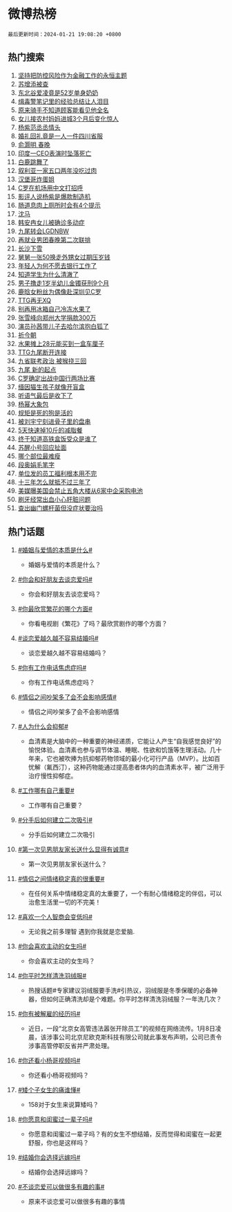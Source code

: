 # 微博热榜

`最后更新时间：2024-01-21 19:08:20 +0800`

## 热门搜索

1. [坚持把防控风险作为金融工作的永恒主题](https://m.weibo.cn/search?containerid=100103type%3D1%26t%3D10%26q%3D%23%E5%9D%9A%E6%8C%81%E6%8A%8A%E9%98%B2%E6%8E%A7%E9%A3%8E%E9%99%A9%E4%BD%9C%E4%B8%BA%E9%87%91%E8%9E%8D%E5%B7%A5%E4%BD%9C%E7%9A%84%E6%B0%B8%E6%81%92%E4%B8%BB%E9%A2%98%23&stream_entry_id=51&isnewpage=1&extparam=seat%3D1%26pos%3D0%26stream_entry_id%3D51%26dgr%3D0%26q%3D%2523%25E5%259D%259A%25E6%258C%2581%25E6%258A%258A%25E9%2598%25B2%25E6%258E%25A7%25E9%25A3%258E%25E9%2599%25A9%25E4%25BD%259C%25E4%25B8%25BA%25E9%2587%2591%25E8%259E%258D%25E5%25B7%25A5%25E4%25BD%259C%25E7%259A%2584%25E6%25B0%25B8%25E6%2581%2592%25E4%25B8%25BB%25E9%25A2%2598%2523%26c_type%3D51%26filter_type%3Drealtimehot%26cate%3D10103%26display_time%3D1705835299%26pre_seqid%3D1705835299266030014185)
1. [苏增添被查](https://m.weibo.cn/search?containerid=100103type%3D1%26t%3D10%26q%3D%23%E8%8B%8F%E5%A2%9E%E6%B7%BB%E8%A2%AB%E6%9F%A5%23&stream_entry_id=31&isnewpage=1&extparam=seat%3D1%26pos%3D0%26filter_type%3Drealtimehot%26lcate%3D5001%26band_rank%3D1%26flag%3D1%26dgr%3D0%26realpos%3D1%26c_type%3D31%26stream_entry_id%3D31%26q%3D%2523%25E8%258B%258F%25E5%25A2%259E%25E6%25B7%25BB%25E8%25A2%25AB%25E6%259F%25A5%2523%26cate%3D5001%26display_time%3D1705835299%26pre_seqid%3D1705835299266030014185)
1. [东北谷爱凌竟是52岁单身奶奶](https://m.weibo.cn/search?containerid=100103type%3D1%26t%3D10%26q%3D%23%E4%B8%9C%E5%8C%97%E8%B0%B7%E7%88%B1%E5%87%8C%E7%AB%9F%E6%98%AF52%E5%B2%81%E5%8D%95%E8%BA%AB%E5%A5%B6%E5%A5%B6%23&stream_entry_id=31&isnewpage=1&extparam=seat%3D1%26pos%3D1%26filter_type%3Drealtimehot%26lcate%3D5001%26band_rank%3D2%26flag%3D32768%26dgr%3D0%26realpos%3D2%26c_type%3D31%26stream_entry_id%3D31%26q%3D%2523%25E4%25B8%259C%25E5%258C%2597%25E8%25B0%25B7%25E7%2588%25B1%25E5%2587%258C%25E7%25AB%259F%25E6%2598%25AF52%25E5%25B2%2581%25E5%258D%2595%25E8%25BA%25AB%25E5%25A5%25B6%25E5%25A5%25B6%2523%26cate%3D5001%26display_time%3D1705835299%26pre_seqid%3D1705835299266030014185)
1. [缉毒警笔记里的经验总结让人泪目](https://m.weibo.cn/search?containerid=100103type%3D1%26t%3D10%26q%3D%23%E7%BC%89%E6%AF%92%E8%AD%A6%E7%AC%94%E8%AE%B0%E9%87%8C%E7%9A%84%E7%BB%8F%E9%AA%8C%E6%80%BB%E7%BB%93%E8%AE%A9%E4%BA%BA%E6%B3%AA%E7%9B%AE%23&stream_entry_id=31&isnewpage=1&extparam=seat%3D1%26pos%3D2%26filter_type%3Drealtimehot%26lcate%3D5001%26band_rank%3D3%26flag%3D0%26dgr%3D0%26realpos%3D3%26c_type%3D31%26stream_entry_id%3D31%26q%3D%2523%25E7%25BC%2589%25E6%25AF%2592%25E8%25AD%25A6%25E7%25AC%2594%25E8%25AE%25B0%25E9%2587%258C%25E7%259A%2584%25E7%25BB%258F%25E9%25AA%258C%25E6%2580%25BB%25E7%25BB%2593%25E8%25AE%25A9%25E4%25BA%25BA%25E6%25B3%25AA%25E7%259B%25AE%2523%26cate%3D5001%26display_time%3D1705835299%26pre_seqid%3D1705835299266030014185)
1. [原来骑手不知道顾客能看见他全名](https://m.weibo.cn/search?containerid=100103type%3D1%26t%3D10%26q%3D%23%E5%8E%9F%E6%9D%A5%E9%AA%91%E6%89%8B%E4%B8%8D%E7%9F%A5%E9%81%93%E9%A1%BE%E5%AE%A2%E8%83%BD%E7%9C%8B%E8%A7%81%E4%BB%96%E5%85%A8%E5%90%8D%23&stream_entry_id=31&isnewpage=1&extparam=seat%3D1%26pos%3D3%26filter_type%3Drealtimehot%26lcate%3D5001%26band_rank%3D4%26flag%3D2%26dgr%3D0%26realpos%3D4%26c_type%3D31%26stream_entry_id%3D31%26q%3D%2523%25E5%258E%259F%25E6%259D%25A5%25E9%25AA%2591%25E6%2589%258B%25E4%25B8%258D%25E7%259F%25A5%25E9%2581%2593%25E9%25A1%25BE%25E5%25AE%25A2%25E8%2583%25BD%25E7%259C%258B%25E8%25A7%2581%25E4%25BB%2596%25E5%2585%25A8%25E5%2590%258D%2523%26cate%3D5001%26display_time%3D1705835299%26pre_seqid%3D1705835299266030014185)
1. [女儿接农村妈妈进城3个月后变化惊人](https://m.weibo.cn/search?containerid=100103type%3D1%26t%3D10%26q%3D%23%E5%A5%B3%E5%84%BF%E6%8E%A5%E5%86%9C%E6%9D%91%E5%A6%88%E5%A6%88%E8%BF%9B%E5%9F%8E3%E4%B8%AA%E6%9C%88%E5%90%8E%E5%8F%98%E5%8C%96%E6%83%8A%E4%BA%BA%23&stream_entry_id=31&isnewpage=1&extparam=seat%3D1%26pos%3D4%26filter_type%3Drealtimehot%26lcate%3D5001%26band_rank%3D5%26flag%3D32768%26dgr%3D0%26realpos%3D5%26c_type%3D31%26stream_entry_id%3D31%26q%3D%2523%25E5%25A5%25B3%25E5%2584%25BF%25E6%258E%25A5%25E5%2586%259C%25E6%259D%2591%25E5%25A6%2588%25E5%25A6%2588%25E8%25BF%259B%25E5%259F%258E3%25E4%25B8%25AA%25E6%259C%2588%25E5%2590%258E%25E5%258F%2598%25E5%258C%2596%25E6%2583%258A%25E4%25BA%25BA%2523%26cate%3D5001%26display_time%3D1705835299%26pre_seqid%3D1705835299266030014185)
1. [杨紫范丞丞情头](https://m.weibo.cn/search?containerid=100103type%3D1%26t%3D10%26q%3D%23%E6%9D%A8%E7%B4%AB%E8%8C%83%E4%B8%9E%E4%B8%9E%E6%83%85%E5%A4%B4%23&stream_entry_id=31&isnewpage=1&extparam=seat%3D1%26pos%3D5%26filter_type%3Drealtimehot%26lcate%3D5001%26band_rank%3D6%26flag%3D2%26dgr%3D0%26realpos%3D6%26c_type%3D31%26stream_entry_id%3D31%26q%3D%2523%25E6%259D%25A8%25E7%25B4%25AB%25E8%258C%2583%25E4%25B8%259E%25E4%25B8%259E%25E6%2583%2585%25E5%25A4%25B4%2523%26cate%3D5001%26display_time%3D1705835299%26pre_seqid%3D1705835299266030014185)
1. [婚礼回礼竟是一人一件四川省服](https://m.weibo.cn/search?containerid=100103type%3D1%26t%3D10%26q%3D%23%E5%A9%9A%E7%A4%BC%E5%9B%9E%E7%A4%BC%E7%AB%9F%E6%98%AF%E4%B8%80%E4%BA%BA%E4%B8%80%E4%BB%B6%E5%9B%9B%E5%B7%9D%E7%9C%81%E6%9C%8D%23&stream_entry_id=31&isnewpage=1&extparam=seat%3D1%26pos%3D6%26filter_type%3Drealtimehot%26lcate%3D5001%26band_rank%3D7%26flag%3D32768%26dgr%3D0%26realpos%3D7%26c_type%3D31%26stream_entry_id%3D31%26q%3D%2523%25E5%25A9%259A%25E7%25A4%25BC%25E5%259B%259E%25E7%25A4%25BC%25E7%25AB%259F%25E6%2598%25AF%25E4%25B8%2580%25E4%25BA%25BA%25E4%25B8%2580%25E4%25BB%25B6%25E5%259B%259B%25E5%25B7%259D%25E7%259C%2581%25E6%259C%258D%2523%26cate%3D5001%26display_time%3D1705835299%26pre_seqid%3D1705835299266030014185)
1. [俞灏明 春晚](https://m.weibo.cn/search?containerid=100103type%3D1%26t%3D10%26q%3D%E4%BF%9E%E7%81%8F%E6%98%8E+%E6%98%A5%E6%99%9A&stream_entry_id=31&isnewpage=1&extparam=seat%3D1%26pos%3D7%26filter_type%3Drealtimehot%26lcate%3D5001%26band_rank%3D8%26flag%3D1%26dgr%3D0%26realpos%3D8%26c_type%3D31%26stream_entry_id%3D31%26q%3D%25E4%25BF%259E%25E7%2581%258F%25E6%2598%258E%2520%25E6%2598%25A5%25E6%2599%259A%26cate%3D5001%26display_time%3D1705835299%26pre_seqid%3D1705835299266030014185)
1. [印度一CEO表演时坠落死亡](https://m.weibo.cn/search?containerid=100103type%3D1%26t%3D10%26q%3D%23%E5%8D%B0%E5%BA%A6%E4%B8%80CEO%E8%A1%A8%E6%BC%94%E6%97%B6%E5%9D%A0%E8%90%BD%E6%AD%BB%E4%BA%A1%23&stream_entry_id=31&isnewpage=1&extparam=seat%3D1%26pos%3D8%26filter_type%3Drealtimehot%26lcate%3D5001%26band_rank%3D9%26flag%3D2%26dgr%3D0%26realpos%3D9%26c_type%3D31%26stream_entry_id%3D31%26q%3D%2523%25E5%258D%25B0%25E5%25BA%25A6%25E4%25B8%2580CEO%25E8%25A1%25A8%25E6%25BC%2594%25E6%2597%25B6%25E5%259D%25A0%25E8%2590%25BD%25E6%25AD%25BB%25E4%25BA%25A1%2523%26cate%3D5001%26display_time%3D1705835299%26pre_seqid%3D1705835299266030014185)
1. [白鹿跳舞了](https://m.weibo.cn/search?containerid=100103type%3D1%26t%3D10%26q%3D%23%E7%99%BD%E9%B9%BF%E8%B7%B3%E8%88%9E%E4%BA%86%23&stream_entry_id=31&isnewpage=1&extparam=seat%3D1%26pos%3D9%26filter_type%3Drealtimehot%26lcate%3D5001%26band_rank%3D10%26flag%3D1%26dgr%3D0%26realpos%3D10%26c_type%3D31%26stream_entry_id%3D31%26q%3D%2523%25E7%2599%25BD%25E9%25B9%25BF%25E8%25B7%25B3%25E8%2588%259E%25E4%25BA%2586%2523%26cate%3D5001%26display_time%3D1705835299%26pre_seqid%3D1705835299266030014185)
1. [叙利亚一家五口两年没吃过肉](https://m.weibo.cn/search?containerid=100103type%3D1%26t%3D10%26q%3D%23%E5%8F%99%E5%88%A9%E4%BA%9A%E4%B8%80%E5%AE%B6%E4%BA%94%E5%8F%A3%E4%B8%A4%E5%B9%B4%E6%B2%A1%E5%90%83%E8%BF%87%E8%82%89%23&stream_entry_id=31&isnewpage=1&extparam=seat%3D1%26pos%3D10%26filter_type%3Drealtimehot%26lcate%3D5001%26band_rank%3D11%26flag%3D1%26dgr%3D0%26realpos%3D11%26c_type%3D31%26stream_entry_id%3D31%26q%3D%2523%25E5%258F%2599%25E5%2588%25A9%25E4%25BA%259A%25E4%25B8%2580%25E5%25AE%25B6%25E4%25BA%2594%25E5%258F%25A3%25E4%25B8%25A4%25E5%25B9%25B4%25E6%25B2%25A1%25E5%2590%2583%25E8%25BF%2587%25E8%2582%2589%2523%26cate%3D5001%26display_time%3D1705835299%26pre_seqid%3D1705835299266030014185)
1. [汉堡哥炸蛋姐](https://m.weibo.cn/search?containerid=100103type%3D1%26t%3D10%26q%3D%E6%B1%89%E5%A0%A1%E5%93%A5%E7%82%B8%E8%9B%8B%E5%A7%90&stream_entry_id=31&isnewpage=1&extparam=seat%3D1%26pos%3D11%26filter_type%3Drealtimehot%26lcate%3D5001%26band_rank%3D12%26flag%3D0%26dgr%3D0%26realpos%3D12%26c_type%3D31%26stream_entry_id%3D31%26q%3D%25E6%25B1%2589%25E5%25A0%25A1%25E5%2593%25A5%25E7%2582%25B8%25E8%259B%258B%25E5%25A7%2590%26cate%3D5001%26display_time%3D1705835299%26pre_seqid%3D1705835299266030014185)
1. [C罗在机场用中文打招呼](https://m.weibo.cn/search?containerid=100103type%3D1%26t%3D10%26q%3D%23C%E7%BD%97%E5%9C%A8%E6%9C%BA%E5%9C%BA%E7%94%A8%E4%B8%AD%E6%96%87%E6%89%93%E6%8B%9B%E5%91%BC%23&stream_entry_id=31&isnewpage=1&extparam=seat%3D1%26pos%3D12%26filter_type%3Drealtimehot%26lcate%3D5001%26band_rank%3D13%26flag%3D1%26dgr%3D0%26realpos%3D13%26c_type%3D31%26stream_entry_id%3D31%26q%3D%2523C%25E7%25BD%2597%25E5%259C%25A8%25E6%259C%25BA%25E5%259C%25BA%25E7%2594%25A8%25E4%25B8%25AD%25E6%2596%2587%25E6%2589%2593%25E6%258B%259B%25E5%2591%25BC%2523%26cate%3D5001%26display_time%3D1705835299%26pre_seqid%3D1705835299266030014185)
1. [影评人说杨紫是爆款制造机](https://m.weibo.cn/search?containerid=100103type%3D1%26t%3D10%26q%3D%23%E5%BD%B1%E8%AF%84%E4%BA%BA%E8%AF%B4%E6%9D%A8%E7%B4%AB%E6%98%AF%E7%88%86%E6%AC%BE%E5%88%B6%E9%80%A0%E6%9C%BA%23&stream_entry_id=31&isnewpage=1&extparam=seat%3D1%26pos%3D13%26filter_type%3Drealtimehot%26lcate%3D5001%26band_rank%3D14%26flag%3D1%26dgr%3D0%26realpos%3D14%26c_type%3D31%26stream_entry_id%3D31%26q%3D%2523%25E5%25BD%25B1%25E8%25AF%2584%25E4%25BA%25BA%25E8%25AF%25B4%25E6%259D%25A8%25E7%25B4%25AB%25E6%2598%25AF%25E7%2588%2586%25E6%25AC%25BE%25E5%2588%25B6%25E9%2580%25A0%25E6%259C%25BA%2523%26cate%3D5001%26display_time%3D1705835299%26pre_seqid%3D1705835299266030014185)
1. [肠道息肉上厕所时会有4个提示](https://m.weibo.cn/search?containerid=100103type%3D1%26t%3D10%26q%3D%23%E8%82%A0%E9%81%93%E6%81%AF%E8%82%89%E4%B8%8A%E5%8E%95%E6%89%80%E6%97%B6%E4%BC%9A%E6%9C%894%E4%B8%AA%E6%8F%90%E7%A4%BA%23&stream_entry_id=31&isnewpage=1&extparam=seat%3D1%26pos%3D14%26filter_type%3Drealtimehot%26lcate%3D5001%26band_rank%3D15%26flag%3D0%26dgr%3D0%26realpos%3D15%26c_type%3D31%26stream_entry_id%3D31%26q%3D%2523%25E8%2582%25A0%25E9%2581%2593%25E6%2581%25AF%25E8%2582%2589%25E4%25B8%258A%25E5%258E%2595%25E6%2589%2580%25E6%2597%25B6%25E4%25BC%259A%25E6%259C%25894%25E4%25B8%25AA%25E6%258F%2590%25E7%25A4%25BA%2523%26cate%3D5001%26display_time%3D1705835299%26pre_seqid%3D1705835299266030014185)
1. [沈马](https://m.weibo.cn/search?containerid=100103type%3D1%26t%3D10%26q%3D%E6%B2%88%E9%A9%AC&stream_entry_id=31&isnewpage=1&extparam=seat%3D1%26pos%3D15%26filter_type%3Drealtimehot%26lcate%3D5001%26band_rank%3D16%26flag%3D0%26dgr%3D0%26realpos%3D16%26c_type%3D31%26stream_entry_id%3D31%26q%3D%25E6%25B2%2588%25E9%25A9%25AC%26cate%3D5001%26display_time%3D1705835299%26pre_seqid%3D1705835299266030014185)
1. [韩安冉女儿被确诊多动症](https://m.weibo.cn/search?containerid=100103type%3D1%26t%3D10%26q%3D%23%E9%9F%A9%E5%AE%89%E5%86%89%E5%A5%B3%E5%84%BF%E8%A2%AB%E7%A1%AE%E8%AF%8A%E5%A4%9A%E5%8A%A8%E7%97%87%23&stream_entry_id=31&isnewpage=1&extparam=seat%3D1%26pos%3D16%26filter_type%3Drealtimehot%26lcate%3D5001%26band_rank%3D17%26flag%3D2%26dgr%3D0%26realpos%3D17%26c_type%3D31%26stream_entry_id%3D31%26q%3D%2523%25E9%259F%25A9%25E5%25AE%2589%25E5%2586%2589%25E5%25A5%25B3%25E5%2584%25BF%25E8%25A2%25AB%25E7%25A1%25AE%25E8%25AF%258A%25E5%25A4%259A%25E5%258A%25A8%25E7%2597%2587%2523%26cate%3D5001%26display_time%3D1705835299%26pre_seqid%3D1705835299266030014185)
1. [九尾转会LGDNBW](https://m.weibo.cn/search?containerid=100103type%3D1%26t%3D10%26q%3D%23%E4%B9%9D%E5%B0%BE%E8%BD%AC%E4%BC%9ALGDNBW%23&stream_entry_id=31&isnewpage=1&extparam=seat%3D1%26pos%3D17%26filter_type%3Drealtimehot%26lcate%3D5001%26band_rank%3D18%26flag%3D1%26dgr%3D0%26realpos%3D18%26c_type%3D31%26stream_entry_id%3D31%26q%3D%2523%25E4%25B9%259D%25E5%25B0%25BE%25E8%25BD%25AC%25E4%25BC%259ALGDNBW%2523%26cate%3D5001%26display_time%3D1705835299%26pre_seqid%3D1705835299266030014185)
1. [再就业男团春晚第二次联排](https://m.weibo.cn/search?containerid=100103type%3D1%26t%3D10%26q%3D%23%E5%86%8D%E5%B0%B1%E4%B8%9A%E7%94%B7%E5%9B%A2%E6%98%A5%E6%99%9A%E7%AC%AC%E4%BA%8C%E6%AC%A1%E8%81%94%E6%8E%92%23&stream_entry_id=31&isnewpage=1&extparam=seat%3D1%26pos%3D18%26filter_type%3Drealtimehot%26lcate%3D5001%26band_rank%3D19%26flag%3D1%26dgr%3D0%26realpos%3D19%26c_type%3D31%26stream_entry_id%3D31%26q%3D%2523%25E5%2586%258D%25E5%25B0%25B1%25E4%25B8%259A%25E7%2594%25B7%25E5%259B%25A2%25E6%2598%25A5%25E6%2599%259A%25E7%25AC%25AC%25E4%25BA%258C%25E6%25AC%25A1%25E8%2581%2594%25E6%258E%2592%2523%26cate%3D5001%26display_time%3D1705835299%26pre_seqid%3D1705835299266030014185)
1. [长沙下雪](https://m.weibo.cn/search?containerid=100103type%3D1%26t%3D10%26q%3D%E9%95%BF%E6%B2%99%E4%B8%8B%E9%9B%AA&stream_entry_id=31&isnewpage=1&extparam=seat%3D1%26pos%3D19%26filter_type%3Drealtimehot%26lcate%3D5001%26band_rank%3D20%26flag%3D1%26dgr%3D0%26realpos%3D20%26c_type%3D31%26stream_entry_id%3D31%26q%3D%25E9%2595%25BF%25E6%25B2%2599%25E4%25B8%258B%25E9%259B%25AA%26cate%3D5001%26display_time%3D1705835299%26pre_seqid%3D1705835299266030014185)
1. [舅舅一张50换走外甥女过期压岁钱](https://m.weibo.cn/search?containerid=100103type%3D1%26t%3D10%26q%3D%23%E8%88%85%E8%88%85%E4%B8%80%E5%BC%A050%E6%8D%A2%E8%B5%B0%E5%A4%96%E7%94%A5%E5%A5%B3%E8%BF%87%E6%9C%9F%E5%8E%8B%E5%B2%81%E9%92%B1%23&stream_entry_id=31&isnewpage=1&extparam=seat%3D1%26pos%3D20%26filter_type%3Drealtimehot%26lcate%3D5001%26band_rank%3D21%26flag%3D1%26dgr%3D0%26realpos%3D21%26c_type%3D31%26stream_entry_id%3D31%26q%3D%2523%25E8%2588%2585%25E8%2588%2585%25E4%25B8%2580%25E5%25BC%25A050%25E6%258D%25A2%25E8%25B5%25B0%25E5%25A4%2596%25E7%2594%25A5%25E5%25A5%25B3%25E8%25BF%2587%25E6%259C%259F%25E5%258E%258B%25E5%25B2%2581%25E9%2592%25B1%2523%26cate%3D5001%26display_time%3D1705835299%26pre_seqid%3D1705835299266030014185)
1. [年轻人为何不愿去银行工作了](https://m.weibo.cn/search?containerid=100103type%3D1%26t%3D10%26q%3D%23%E5%B9%B4%E8%BD%BB%E4%BA%BA%E4%B8%BA%E4%BD%95%E4%B8%8D%E6%84%BF%E5%8E%BB%E9%93%B6%E8%A1%8C%E5%B7%A5%E4%BD%9C%E4%BA%86%23&stream_entry_id=31&isnewpage=1&extparam=seat%3D1%26pos%3D21%26filter_type%3Drealtimehot%26lcate%3D5001%26band_rank%3D22%26flag%3D1%26dgr%3D0%26realpos%3D22%26c_type%3D31%26stream_entry_id%3D31%26q%3D%2523%25E5%25B9%25B4%25E8%25BD%25BB%25E4%25BA%25BA%25E4%25B8%25BA%25E4%25BD%2595%25E4%25B8%258D%25E6%2584%25BF%25E5%258E%25BB%25E9%2593%25B6%25E8%25A1%258C%25E5%25B7%25A5%25E4%25BD%259C%25E4%25BA%2586%2523%26cate%3D5001%26display_time%3D1705835299%26pre_seqid%3D1705835299266030014185)
1. [知道学生为什么清澈了](https://m.weibo.cn/search?containerid=100103type%3D1%26t%3D10%26q%3D%E7%9F%A5%E9%81%93%E5%AD%A6%E7%94%9F%E4%B8%BA%E4%BB%80%E4%B9%88%E6%B8%85%E6%BE%88%E4%BA%86&stream_entry_id=31&isnewpage=1&extparam=seat%3D1%26pos%3D22%26filter_type%3Drealtimehot%26lcate%3D5001%26band_rank%3D23%26flag%3D0%26dgr%3D0%26realpos%3D23%26c_type%3D31%26stream_entry_id%3D31%26q%3D%25E7%259F%25A5%25E9%2581%2593%25E5%25AD%25A6%25E7%2594%259F%25E4%25B8%25BA%25E4%25BB%2580%25E4%25B9%2588%25E6%25B8%2585%25E6%25BE%2588%25E4%25BA%2586%26cate%3D5001%26display_time%3D1705835299%26pre_seqid%3D1705835299266030014185)
1. [男子撸走1岁半幼儿金镯获刑9个月](https://m.weibo.cn/search?containerid=100103type%3D1%26t%3D10%26q%3D%23%E7%94%B7%E5%AD%90%E6%92%B8%E8%B5%B01%E5%B2%81%E5%8D%8A%E5%B9%BC%E5%84%BF%E9%87%91%E9%95%AF%E8%8E%B7%E5%88%919%E4%B8%AA%E6%9C%88%23&stream_entry_id=31&isnewpage=1&extparam=seat%3D1%26pos%3D23%26filter_type%3Drealtimehot%26lcate%3D5001%26band_rank%3D24%26flag%3D1%26dgr%3D0%26realpos%3D24%26c_type%3D31%26stream_entry_id%3D31%26q%3D%2523%25E7%2594%25B7%25E5%25AD%2590%25E6%2592%25B8%25E8%25B5%25B01%25E5%25B2%2581%25E5%258D%258A%25E5%25B9%25BC%25E5%2584%25BF%25E9%2587%2591%25E9%2595%25AF%25E8%258E%25B7%25E5%2588%25919%25E4%25B8%25AA%25E6%259C%2588%2523%26cate%3D5001%26display_time%3D1705835299%26pre_seqid%3D1705835299266030014185)
1. [鹿晗女粉丝为偶像赴深圳见C罗](https://m.weibo.cn/search?containerid=100103type%3D1%26t%3D10%26q%3D%23%E9%B9%BF%E6%99%97%E5%A5%B3%E7%B2%89%E4%B8%9D%E4%B8%BA%E5%81%B6%E5%83%8F%E8%B5%B4%E6%B7%B1%E5%9C%B3%E8%A7%81C%E7%BD%97%23&stream_entry_id=31&isnewpage=1&extparam=seat%3D1%26pos%3D24%26filter_type%3Drealtimehot%26lcate%3D5001%26band_rank%3D25%26flag%3D1%26dgr%3D0%26realpos%3D25%26c_type%3D31%26stream_entry_id%3D31%26q%3D%2523%25E9%25B9%25BF%25E6%2599%2597%25E5%25A5%25B3%25E7%25B2%2589%25E4%25B8%259D%25E4%25B8%25BA%25E5%2581%25B6%25E5%2583%258F%25E8%25B5%25B4%25E6%25B7%25B1%25E5%259C%25B3%25E8%25A7%2581C%25E7%25BD%2597%2523%26cate%3D5001%26display_time%3D1705835299%26pre_seqid%3D1705835299266030014185)
1. [TTG再无XQ](https://m.weibo.cn/search?containerid=100103type%3D1%26t%3D10%26q%3D%23TTG%E5%86%8D%E6%97%A0XQ%23&stream_entry_id=31&isnewpage=1&extparam=seat%3D1%26pos%3D25%26filter_type%3Drealtimehot%26lcate%3D5001%26band_rank%3D26%26flag%3D1%26dgr%3D0%26realpos%3D26%26c_type%3D31%26stream_entry_id%3D31%26q%3D%2523TTG%25E5%2586%258D%25E6%2597%25A0XQ%2523%26cate%3D5001%26display_time%3D1705835299%26pre_seqid%3D1705835299266030014185)
1. [别再用冰箱自己冷冻水果了](https://m.weibo.cn/search?containerid=100103type%3D1%26t%3D10%26q%3D%23%E5%88%AB%E5%86%8D%E7%94%A8%E5%86%B0%E7%AE%B1%E8%87%AA%E5%B7%B1%E5%86%B7%E5%86%BB%E6%B0%B4%E6%9E%9C%E4%BA%86%23&stream_entry_id=31&isnewpage=1&extparam=seat%3D1%26pos%3D26%26filter_type%3Drealtimehot%26lcate%3D5001%26band_rank%3D27%26flag%3D1%26dgr%3D0%26realpos%3D27%26c_type%3D31%26stream_entry_id%3D31%26q%3D%2523%25E5%2588%25AB%25E5%2586%258D%25E7%2594%25A8%25E5%2586%25B0%25E7%25AE%25B1%25E8%2587%25AA%25E5%25B7%25B1%25E5%2586%25B7%25E5%2586%25BB%25E6%25B0%25B4%25E6%259E%259C%25E4%25BA%2586%2523%26cate%3D5001%26display_time%3D1705835299%26pre_seqid%3D1705835299266030014185)
1. [张雪峰向郑州大学捐款300万](https://m.weibo.cn/search?containerid=100103type%3D1%26t%3D10%26q%3D%23%E5%BC%A0%E9%9B%AA%E5%B3%B0%E5%90%91%E9%83%91%E5%B7%9E%E5%A4%A7%E5%AD%A6%E6%8D%90%E6%AC%BE300%E4%B8%87%23&stream_entry_id=31&isnewpage=1&extparam=seat%3D1%26pos%3D27%26filter_type%3Drealtimehot%26lcate%3D5001%26band_rank%3D28%26flag%3D32768%26dgr%3D0%26realpos%3D28%26c_type%3D31%26stream_entry_id%3D31%26q%3D%2523%25E5%25BC%25A0%25E9%259B%25AA%25E5%25B3%25B0%25E5%2590%2591%25E9%2583%2591%25E5%25B7%259E%25E5%25A4%25A7%25E5%25AD%25A6%25E6%258D%2590%25E6%25AC%25BE300%25E4%25B8%2587%2523%26cate%3D5001%26display_time%3D1705835299%26pre_seqid%3D1705835299266030014185)
1. [演员孙茜带儿子去哈尔滨抱白狐了](https://m.weibo.cn/search?containerid=100103type%3D1%26t%3D10%26q%3D%23%E6%BC%94%E5%91%98%E5%AD%99%E8%8C%9C%E5%B8%A6%E5%84%BF%E5%AD%90%E5%8E%BB%E5%93%88%E5%B0%94%E6%BB%A8%E6%8A%B1%E7%99%BD%E7%8B%90%E4%BA%86%23&stream_entry_id=31&isnewpage=1&extparam=seat%3D1%26pos%3D28%26filter_type%3Drealtimehot%26lcate%3D5001%26band_rank%3D29%26flag%3D1%26dgr%3D0%26realpos%3D29%26c_type%3D31%26stream_entry_id%3D31%26q%3D%2523%25E6%25BC%2594%25E5%2591%2598%25E5%25AD%2599%25E8%258C%259C%25E5%25B8%25A6%25E5%2584%25BF%25E5%25AD%2590%25E5%258E%25BB%25E5%2593%2588%25E5%25B0%2594%25E6%25BB%25A8%25E6%258A%25B1%25E7%2599%25BD%25E7%258B%2590%25E4%25BA%2586%2523%26cate%3D5001%26display_time%3D1705835299%26pre_seqid%3D1705835299266030014185)
1. [祈今朝](https://m.weibo.cn/search?containerid=100103type%3D1%26t%3D10%26q%3D%E7%A5%88%E4%BB%8A%E6%9C%9D&stream_entry_id=31&isnewpage=1&extparam=seat%3D1%26pos%3D29%26filter_type%3Drealtimehot%26lcate%3D5001%26band_rank%3D30%26flag%3D1%26dgr%3D0%26realpos%3D30%26c_type%3D31%26stream_entry_id%3D31%26q%3D%25E7%25A5%2588%25E4%25BB%258A%25E6%259C%259D%26cate%3D5001%26display_time%3D1705835299%26pre_seqid%3D1705835299266030014185)
1. [水果摊上28元能买到一盒车厘子](https://m.weibo.cn/search?containerid=100103type%3D1%26t%3D10%26q%3D%23%E6%B0%B4%E6%9E%9C%E6%91%8A%E4%B8%8A28%E5%85%83%E8%83%BD%E4%B9%B0%E5%88%B0%E4%B8%80%E7%9B%92%E8%BD%A6%E5%8E%98%E5%AD%90%23&stream_entry_id=31&isnewpage=1&extparam=seat%3D1%26pos%3D30%26filter_type%3Drealtimehot%26lcate%3D5001%26band_rank%3D31%26flag%3D1%26dgr%3D0%26realpos%3D31%26c_type%3D31%26stream_entry_id%3D31%26q%3D%2523%25E6%25B0%25B4%25E6%259E%259C%25E6%2591%258A%25E4%25B8%258A28%25E5%2585%2583%25E8%2583%25BD%25E4%25B9%25B0%25E5%2588%25B0%25E4%25B8%2580%25E7%259B%2592%25E8%25BD%25A6%25E5%258E%2598%25E5%25AD%2590%2523%26cate%3D5001%26display_time%3D1705835299%26pre_seqid%3D1705835299266030014185)
1. [TTG九尾断开连接](https://m.weibo.cn/search?containerid=100103type%3D1%26t%3D10%26q%3D%23TTG%E4%B9%9D%E5%B0%BE%E6%96%AD%E5%BC%80%E8%BF%9E%E6%8E%A5%23&stream_entry_id=31&isnewpage=1&extparam=seat%3D1%26pos%3D31%26filter_type%3Drealtimehot%26lcate%3D5001%26band_rank%3D32%26flag%3D1%26dgr%3D0%26realpos%3D32%26c_type%3D31%26stream_entry_id%3D31%26q%3D%2523TTG%25E4%25B9%259D%25E5%25B0%25BE%25E6%2596%25AD%25E5%25BC%2580%25E8%25BF%259E%25E6%258E%25A5%2523%26cate%3D5001%26display_time%3D1705835299%26pre_seqid%3D1705835299266030014185)
1. [九省联考政治 被猴挠三回](https://m.weibo.cn/search?containerid=100103type%3D1%26t%3D10%26q%3D%E4%B9%9D%E7%9C%81%E8%81%94%E8%80%83%E6%94%BF%E6%B2%BB+%E8%A2%AB%E7%8C%B4%E6%8C%A0%E4%B8%89%E5%9B%9E&stream_entry_id=31&isnewpage=1&extparam=seat%3D1%26pos%3D32%26filter_type%3Drealtimehot%26lcate%3D5001%26band_rank%3D33%26flag%3D1%26dgr%3D0%26realpos%3D33%26c_type%3D31%26stream_entry_id%3D31%26q%3D%25E4%25B9%259D%25E7%259C%2581%25E8%2581%2594%25E8%2580%2583%25E6%2594%25BF%25E6%25B2%25BB%2520%25E8%25A2%25AB%25E7%258C%25B4%25E6%258C%25A0%25E4%25B8%2589%25E5%259B%259E%26cate%3D5001%26display_time%3D1705835299%26pre_seqid%3D1705835299266030014185)
1. [九尾 新的起点](https://m.weibo.cn/search?containerid=100103type%3D1%26t%3D10%26q%3D%E4%B9%9D%E5%B0%BE+%E6%96%B0%E7%9A%84%E8%B5%B7%E7%82%B9&stream_entry_id=31&isnewpage=1&extparam=seat%3D1%26pos%3D33%26filter_type%3Drealtimehot%26lcate%3D5001%26band_rank%3D34%26flag%3D1%26dgr%3D0%26realpos%3D34%26c_type%3D31%26stream_entry_id%3D31%26q%3D%25E4%25B9%259D%25E5%25B0%25BE%2520%25E6%2596%25B0%25E7%259A%2584%25E8%25B5%25B7%25E7%2582%25B9%26cate%3D5001%26display_time%3D1705835299%26pre_seqid%3D1705835299266030014185)
1. [C罗确定出战中国行两场比赛](https://m.weibo.cn/search?containerid=100103type%3D1%26t%3D10%26q%3D%23C%E7%BD%97%E7%A1%AE%E5%AE%9A%E5%87%BA%E6%88%98%E4%B8%AD%E5%9B%BD%E8%A1%8C%E4%B8%A4%E5%9C%BA%E6%AF%94%E8%B5%9B%23&stream_entry_id=31&isnewpage=1&extparam=seat%3D1%26pos%3D34%26filter_type%3Drealtimehot%26lcate%3D5001%26band_rank%3D35%26flag%3D1%26dgr%3D0%26realpos%3D35%26c_type%3D31%26stream_entry_id%3D31%26q%3D%2523C%25E7%25BD%2597%25E7%25A1%25AE%25E5%25AE%259A%25E5%2587%25BA%25E6%2588%2598%25E4%25B8%25AD%25E5%259B%25BD%25E8%25A1%258C%25E4%25B8%25A4%25E5%259C%25BA%25E6%25AF%2594%25E8%25B5%259B%2523%26cate%3D5001%26display_time%3D1705835299%26pre_seqid%3D1705835299266030014185)
1. [缅因猫生孩子就像开盲盒](https://m.weibo.cn/search?containerid=100103type%3D1%26t%3D10%26q%3D%E7%BC%85%E5%9B%A0%E7%8C%AB%E7%94%9F%E5%AD%A9%E5%AD%90%E5%B0%B1%E5%83%8F%E5%BC%80%E7%9B%B2%E7%9B%92&stream_entry_id=31&isnewpage=1&extparam=seat%3D1%26pos%3D35%26filter_type%3Drealtimehot%26lcate%3D5001%26band_rank%3D36%26flag%3D0%26dgr%3D0%26realpos%3D36%26c_type%3D31%26stream_entry_id%3D31%26q%3D%25E7%25BC%2585%25E5%259B%25A0%25E7%258C%25AB%25E7%2594%259F%25E5%25AD%25A9%25E5%25AD%2590%25E5%25B0%25B1%25E5%2583%258F%25E5%25BC%2580%25E7%259B%25B2%25E7%259B%2592%26cate%3D5001%26display_time%3D1705835299%26pre_seqid%3D1705835299266030014185)
1. [听语气最后是收下了](https://m.weibo.cn/search?containerid=100103type%3D1%26t%3D10%26q%3D%23%E5%90%AC%E8%AF%AD%E6%B0%94%E6%9C%80%E5%90%8E%E6%98%AF%E6%94%B6%E4%B8%8B%E4%BA%86%23&stream_entry_id=31&isnewpage=1&extparam=seat%3D1%26pos%3D36%26filter_type%3Drealtimehot%26lcate%3D5001%26band_rank%3D37%26flag%3D0%26dgr%3D0%26realpos%3D37%26c_type%3D31%26stream_entry_id%3D31%26q%3D%2523%25E5%2590%25AC%25E8%25AF%25AD%25E6%25B0%2594%25E6%259C%2580%25E5%2590%258E%25E6%2598%25AF%25E6%2594%25B6%25E4%25B8%258B%25E4%25BA%2586%2523%26cate%3D5001%26display_time%3D1705835299%26pre_seqid%3D1705835299266030014185)
1. [杨幂大象包](https://m.weibo.cn/search?containerid=100103type%3D1%26t%3D10%26q%3D%23%E6%9D%A8%E5%B9%82%E5%A4%A7%E8%B1%A1%E5%8C%85%23&stream_entry_id=31&isnewpage=1&extparam=seat%3D1%26pos%3D37%26filter_type%3Drealtimehot%26lcate%3D5001%26band_rank%3D38%26flag%3D0%26dgr%3D0%26realpos%3D38%26c_type%3D31%26stream_entry_id%3D31%26q%3D%2523%25E6%259D%25A8%25E5%25B9%2582%25E5%25A4%25A7%25E8%25B1%25A1%25E5%258C%2585%2523%26cate%3D5001%26display_time%3D1705835299%26pre_seqid%3D1705835299266030014185)
1. [规矩是死的狗是活的](https://m.weibo.cn/search?containerid=100103type%3D1%26t%3D10%26q%3D%23%E8%A7%84%E7%9F%A9%E6%98%AF%E6%AD%BB%E7%9A%84%E7%8B%97%E6%98%AF%E6%B4%BB%E7%9A%84%23&stream_entry_id=31&isnewpage=1&extparam=seat%3D1%26pos%3D38%26filter_type%3Drealtimehot%26lcate%3D5001%26band_rank%3D39%26flag%3D1%26dgr%3D0%26realpos%3D39%26c_type%3D31%26stream_entry_id%3D31%26q%3D%2523%25E8%25A7%2584%25E7%259F%25A9%25E6%2598%25AF%25E6%25AD%25BB%25E7%259A%2584%25E7%258B%2597%25E6%2598%25AF%25E6%25B4%25BB%25E7%259A%2584%2523%26cate%3D5001%26display_time%3D1705835299%26pre_seqid%3D1705835299266030014185)
1. [被刘宇宁刻进骨子里的盘串](https://m.weibo.cn/search?containerid=100103type%3D1%26t%3D10%26q%3D%E8%A2%AB%E5%88%98%E5%AE%87%E5%AE%81%E5%88%BB%E8%BF%9B%E9%AA%A8%E5%AD%90%E9%87%8C%E7%9A%84%E7%9B%98%E4%B8%B2&stream_entry_id=31&isnewpage=1&extparam=seat%3D1%26pos%3D39%26filter_type%3Drealtimehot%26lcate%3D5001%26band_rank%3D40%26flag%3D0%26dgr%3D0%26realpos%3D40%26c_type%3D31%26stream_entry_id%3D31%26q%3D%25E8%25A2%25AB%25E5%2588%2598%25E5%25AE%2587%25E5%25AE%2581%25E5%2588%25BB%25E8%25BF%259B%25E9%25AA%25A8%25E5%25AD%2590%25E9%2587%258C%25E7%259A%2584%25E7%259B%2598%25E4%25B8%25B2%26cate%3D5001%26display_time%3D1705835299%26pre_seqid%3D1705835299266030014185)
1. [5天快速掉10斤的减脂餐](https://m.weibo.cn/search?containerid=100103type%3D1%26t%3D10%26q%3D%235%E5%A4%A9%E5%BF%AB%E9%80%9F%E6%8E%8910%E6%96%A4%E7%9A%84%E5%87%8F%E8%84%82%E9%A4%90%23&stream_entry_id=31&isnewpage=1&extparam=seat%3D1%26pos%3D40%26filter_type%3Drealtimehot%26lcate%3D5001%26band_rank%3D41%26flag%3D0%26dgr%3D0%26realpos%3D41%26c_type%3D31%26stream_entry_id%3D31%26q%3D%25235%25E5%25A4%25A9%25E5%25BF%25AB%25E9%2580%259F%25E6%258E%258910%25E6%2596%25A4%25E7%259A%2584%25E5%2587%258F%25E8%2584%2582%25E9%25A4%2590%2523%26cate%3D5001%26display_time%3D1705835299%26pre_seqid%3D1705835299266030014185)
1. [终于知道高铁盒饭受众是谁了](https://m.weibo.cn/search?containerid=100103type%3D1%26t%3D10%26q%3D%23%E7%BB%88%E4%BA%8E%E7%9F%A5%E9%81%93%E9%AB%98%E9%93%81%E7%9B%92%E9%A5%AD%E5%8F%97%E4%BC%97%E6%98%AF%E8%B0%81%E4%BA%86%23&stream_entry_id=31&isnewpage=1&extparam=seat%3D1%26pos%3D41%26filter_type%3Drealtimehot%26lcate%3D5001%26band_rank%3D42%26flag%3D0%26dgr%3D0%26realpos%3D42%26c_type%3D31%26stream_entry_id%3D31%26q%3D%2523%25E7%25BB%2588%25E4%25BA%258E%25E7%259F%25A5%25E9%2581%2593%25E9%25AB%2598%25E9%2593%2581%25E7%259B%2592%25E9%25A5%25AD%25E5%258F%2597%25E4%25BC%2597%25E6%2598%25AF%25E8%25B0%2581%25E4%25BA%2586%2523%26cate%3D5001%26display_time%3D1705835299%26pre_seqid%3D1705835299266030014185)
1. [苏醒小号回应扯面](https://m.weibo.cn/search?containerid=100103type%3D1%26t%3D10%26q%3D%23%E8%8B%8F%E9%86%92%E5%B0%8F%E5%8F%B7%E5%9B%9E%E5%BA%94%E6%89%AF%E9%9D%A2%23&stream_entry_id=31&isnewpage=1&extparam=seat%3D1%26pos%3D42%26filter_type%3Drealtimehot%26lcate%3D5001%26band_rank%3D43%26flag%3D0%26dgr%3D0%26realpos%3D43%26c_type%3D31%26stream_entry_id%3D31%26q%3D%2523%25E8%258B%258F%25E9%2586%2592%25E5%25B0%258F%25E5%258F%25B7%25E5%259B%259E%25E5%25BA%2594%25E6%2589%25AF%25E9%259D%25A2%2523%26cate%3D5001%26display_time%3D1705835299%26pre_seqid%3D1705835299266030014185)
1. [哪个部位最难瘦](https://m.weibo.cn/search?containerid=100103type%3D1%26t%3D10%26q%3D%23%E5%93%AA%E4%B8%AA%E9%83%A8%E4%BD%8D%E6%9C%80%E9%9A%BE%E7%98%A6%23&stream_entry_id=31&isnewpage=1&extparam=seat%3D1%26pos%3D43%26filter_type%3Drealtimehot%26lcate%3D5001%26band_rank%3D44%26flag%3D0%26dgr%3D0%26realpos%3D44%26c_type%3D31%26stream_entry_id%3D31%26q%3D%2523%25E5%2593%25AA%25E4%25B8%25AA%25E9%2583%25A8%25E4%25BD%258D%25E6%259C%2580%25E9%259A%25BE%25E7%2598%25A6%2523%26cate%3D5001%26display_time%3D1705835299%26pre_seqid%3D1705835299266030014185)
1. [段奥娟毛笔字](https://m.weibo.cn/search?containerid=100103type%3D1%26t%3D10%26q%3D%E6%AE%B5%E5%A5%A5%E5%A8%9F%E6%AF%9B%E7%AC%94%E5%AD%97&stream_entry_id=31&isnewpage=1&extparam=seat%3D1%26pos%3D44%26filter_type%3Drealtimehot%26lcate%3D5001%26band_rank%3D45%26flag%3D0%26dgr%3D0%26realpos%3D45%26c_type%3D31%26stream_entry_id%3D31%26q%3D%25E6%25AE%25B5%25E5%25A5%25A5%25E5%25A8%259F%25E6%25AF%259B%25E7%25AC%2594%25E5%25AD%2597%26cate%3D5001%26display_time%3D1705835299%26pre_seqid%3D1705835299266030014185)
1. [单位发的员工福利根本用不完](https://m.weibo.cn/search?containerid=100103type%3D1%26t%3D10%26q%3D%23%E5%8D%95%E4%BD%8D%E5%8F%91%E7%9A%84%E5%91%98%E5%B7%A5%E7%A6%8F%E5%88%A9%E6%A0%B9%E6%9C%AC%E7%94%A8%E4%B8%8D%E5%AE%8C%23&stream_entry_id=31&isnewpage=1&extparam=seat%3D1%26pos%3D45%26filter_type%3Drealtimehot%26lcate%3D5001%26band_rank%3D46%26flag%3D0%26dgr%3D0%26realpos%3D46%26c_type%3D31%26stream_entry_id%3D31%26q%3D%2523%25E5%258D%2595%25E4%25BD%258D%25E5%258F%2591%25E7%259A%2584%25E5%2591%2598%25E5%25B7%25A5%25E7%25A6%258F%25E5%2588%25A9%25E6%25A0%25B9%25E6%259C%25AC%25E7%2594%25A8%25E4%25B8%258D%25E5%25AE%258C%2523%26cate%3D5001%26display_time%3D1705835299%26pre_seqid%3D1705835299266030014185)
1. [十三年怎么就抵不过三年了](https://m.weibo.cn/search?containerid=100103type%3D1%26t%3D10%26q%3D%23%E5%8D%81%E4%B8%89%E5%B9%B4%E6%80%8E%E4%B9%88%E5%B0%B1%E6%8A%B5%E4%B8%8D%E8%BF%87%E4%B8%89%E5%B9%B4%E4%BA%86%23&stream_entry_id=31&isnewpage=1&extparam=seat%3D1%26pos%3D46%26filter_type%3Drealtimehot%26lcate%3D5001%26band_rank%3D47%26flag%3D1%26dgr%3D0%26realpos%3D47%26c_type%3D31%26stream_entry_id%3D31%26q%3D%2523%25E5%258D%2581%25E4%25B8%2589%25E5%25B9%25B4%25E6%2580%258E%25E4%25B9%2588%25E5%25B0%25B1%25E6%258A%25B5%25E4%25B8%258D%25E8%25BF%2587%25E4%25B8%2589%25E5%25B9%25B4%25E4%25BA%2586%2523%26cate%3D5001%26display_time%3D1705835299%26pre_seqid%3D1705835299266030014185)
1. [美媒曝美国会禁止五角大楼从6家中企采购电池](https://m.weibo.cn/search?containerid=100103type%3D1%26t%3D10%26q%3D%23%E7%BE%8E%E5%AA%92%E6%9B%9D%E7%BE%8E%E5%9B%BD%E4%BC%9A%E7%A6%81%E6%AD%A2%E4%BA%94%E8%A7%92%E5%A4%A7%E6%A5%BC%E4%BB%8E6%E5%AE%B6%E4%B8%AD%E4%BC%81%E9%87%87%E8%B4%AD%E7%94%B5%E6%B1%A0%23&stream_entry_id=31&isnewpage=1&extparam=seat%3D1%26pos%3D47%26filter_type%3Drealtimehot%26lcate%3D5001%26band_rank%3D48%26flag%3D0%26dgr%3D0%26realpos%3D48%26c_type%3D31%26stream_entry_id%3D31%26q%3D%2523%25E7%25BE%258E%25E5%25AA%2592%25E6%259B%259D%25E7%25BE%258E%25E5%259B%25BD%25E4%25BC%259A%25E7%25A6%2581%25E6%25AD%25A2%25E4%25BA%2594%25E8%25A7%2592%25E5%25A4%25A7%25E6%25A5%25BC%25E4%25BB%258E6%25E5%25AE%25B6%25E4%25B8%25AD%25E4%25BC%2581%25E9%2587%2587%25E8%25B4%25AD%25E7%2594%25B5%25E6%25B1%25A0%2523%26cate%3D5001%26display_time%3D1705835299%26pre_seqid%3D1705835299266030014185)
1. [刷牙经常出血小心肝脏问题](https://m.weibo.cn/search?containerid=100103type%3D1%26t%3D10%26q%3D%23%E5%88%B7%E7%89%99%E7%BB%8F%E5%B8%B8%E5%87%BA%E8%A1%80%E5%B0%8F%E5%BF%83%E8%82%9D%E8%84%8F%E9%97%AE%E9%A2%98%23&stream_entry_id=31&isnewpage=1&extparam=seat%3D1%26pos%3D48%26filter_type%3Drealtimehot%26lcate%3D5001%26band_rank%3D49%26flag%3D0%26dgr%3D0%26realpos%3D49%26c_type%3D31%26stream_entry_id%3D31%26q%3D%2523%25E5%2588%25B7%25E7%2589%2599%25E7%25BB%258F%25E5%25B8%25B8%25E5%2587%25BA%25E8%25A1%2580%25E5%25B0%258F%25E5%25BF%2583%25E8%2582%259D%25E8%2584%258F%25E9%2597%25AE%25E9%25A2%2598%2523%26cate%3D5001%26display_time%3D1705835299%26pre_seqid%3D1705835299266030014185)
1. [查出幽门螺杆菌但没症状要治吗](https://m.weibo.cn/search?containerid=100103type%3D1%26t%3D10%26q%3D%23%E6%9F%A5%E5%87%BA%E5%B9%BD%E9%97%A8%E8%9E%BA%E6%9D%86%E8%8F%8C%E4%BD%86%E6%B2%A1%E7%97%87%E7%8A%B6%E8%A6%81%E6%B2%BB%E5%90%97%23&stream_entry_id=31&isnewpage=1&extparam=seat%3D1%26pos%3D49%26filter_type%3Drealtimehot%26lcate%3D5001%26band_rank%3D50%26flag%3D0%26dgr%3D0%26realpos%3D50%26c_type%3D31%26stream_entry_id%3D31%26q%3D%2523%25E6%259F%25A5%25E5%2587%25BA%25E5%25B9%25BD%25E9%2597%25A8%25E8%259E%25BA%25E6%259D%2586%25E8%258F%258C%25E4%25BD%2586%25E6%25B2%25A1%25E7%2597%2587%25E7%258A%25B6%25E8%25A6%2581%25E6%25B2%25BB%25E5%2590%2597%2523%26cate%3D5001%26display_time%3D1705835299%26pre_seqid%3D1705835299266030014185)

## 热门话题

1. [#婚姻与爱情的本质是什么#](https://m.weibo.cn/search?containerid=231522type%3D1%26t%3D10%26q%3D%23%E5%A9%9A%E5%A7%BB%E4%B8%8E%E7%88%B1%E6%83%85%E7%9A%84%E6%9C%AC%E8%B4%A8%E6%98%AF%E4%BB%80%E4%B9%88%23&stream_entry_id=128&isnewpage=1&extparam=seat%3D1%26pos%3D1-0-0%26unitid%3D1704881162756%26cate%3D5004%26lcate%3D5004%26dgr%3D0%26c_type%3D128%26display_time%3D1705835300%26pre_seqid%3D1705835300668016258175)
    - 婚姻与爱情的本质是什么？

1. [#你会和好朋友去谈恋爱吗#](https://m.weibo.cn/search?containerid=231522type%3D1%26t%3D10%26q%3D%23%E4%BD%A0%E4%BC%9A%E5%92%8C%E5%A5%BD%E6%9C%8B%E5%8F%8B%E5%8E%BB%E8%B0%88%E6%81%8B%E7%88%B1%E5%90%97%23&stream_entry_id=128&isnewpage=1&extparam=seat%3D1%26pos%3D1-0-1%26unitid%3D1704849959446%26cate%3D5004%26lcate%3D5004%26dgr%3D0%26c_type%3D128%26display_time%3D1705835300%26pre_seqid%3D1705835300668016258175)
    - 你会和好朋友去谈恋爱吗？

1. [#你最欣赏繁花的哪个方面#](https://m.weibo.cn/search?containerid=231522type%3D1%26t%3D10%26q%3D%23%E4%BD%A0%E6%9C%80%E6%AC%A3%E8%B5%8F%E7%B9%81%E8%8A%B1%E7%9A%84%E5%93%AA%E4%B8%AA%E6%96%B9%E9%9D%A2%23&stream_entry_id=128&isnewpage=1&extparam=seat%3D1%26pos%3D1-0-2%26unitid%3D1704872158127%26cate%3D5004%26lcate%3D5004%26dgr%3D0%26c_type%3D128%26display_time%3D1705835300%26pre_seqid%3D1705835300668016258175)
    - 你看电视剧《繁花》了吗？最欣赏剧作的哪个方面？

1. [#谈恋爱越久越不容易结婚吗#](https://m.weibo.cn/search?containerid=231522type%3D1%26t%3D10%26q%3D%23%E8%B0%88%E6%81%8B%E7%88%B1%E8%B6%8A%E4%B9%85%E8%B6%8A%E4%B8%8D%E5%AE%B9%E6%98%93%E7%BB%93%E5%A9%9A%E5%90%97%23&stream_entry_id=128&isnewpage=1&extparam=seat%3D1%26pos%3D1-0-3%26unitid%3D1704871559387%26cate%3D5004%26lcate%3D5004%26dgr%3D0%26c_type%3D128%26display_time%3D1705835300%26pre_seqid%3D1705835300668016258175)
    - 谈恋爱越久越不容易结婚吗？

1. [#你有工作电话焦虑症吗#](https://m.weibo.cn/search?containerid=231522type%3D1%26t%3D10%26q%3D%23%E4%BD%A0%E6%9C%89%E5%B7%A5%E4%BD%9C%E7%94%B5%E8%AF%9D%E7%84%A6%E8%99%91%E7%97%87%E5%90%97%23&stream_entry_id=128&isnewpage=1&extparam=seat%3D1%26pos%3D1-0-4%26unitid%3D1704877884678%26cate%3D5004%26lcate%3D5004%26dgr%3D0%26c_type%3D128%26display_time%3D1705835300%26pre_seqid%3D1705835300668016258175)
    - 你有工作电话焦虑症吗？

1. [#情侣之间吵架多了会不会影响感情#](https://m.weibo.cn/search?containerid=231522type%3D1%26t%3D10%26q%3D%23%E6%83%85%E4%BE%A3%E4%B9%8B%E9%97%B4%E5%90%B5%E6%9E%B6%E5%A4%9A%E4%BA%86%E4%BC%9A%E4%B8%8D%E4%BC%9A%E5%BD%B1%E5%93%8D%E6%84%9F%E6%83%85%23&stream_entry_id=128&isnewpage=1&extparam=seat%3D1%26pos%3D1-0-5%26unitid%3D1704792093809%26cate%3D5004%26lcate%3D5004%26dgr%3D0%26c_type%3D128%26display_time%3D1705835300%26pre_seqid%3D1705835300668016258175)
    - 情侣之间吵架多了会不会影响感情

1. [#人为什么会抑郁#](https://m.weibo.cn/search?containerid=231522type%3D1%26t%3D10%26q%3D%23%E4%BA%BA%E4%B8%BA%E4%BB%80%E4%B9%88%E4%BC%9A%E6%8A%91%E9%83%81%23&stream_entry_id=128&isnewpage=1&extparam=seat%3D1%26pos%3D1-0-6%26unitid%3D1704881163792%26cate%3D5004%26lcate%3D5004%26dgr%3D0%26c_type%3D128%26display_time%3D1705835300%26pre_seqid%3D1705835300668016258175)
    - 血清素是大脑中的一种重要的神经递质，它能让人产生“自我感觉良好”的愉悦体验。血清素也参与调节体温、睡眠、性欲和饥饿等生理活动。几十年来，它也被吹捧为抗抑郁药物领域的最小化可行产品（MVP）。比如百忧解（氟西汀），这种药物能通过提高患者体内的血清素水平，被广泛用于治疗慢性抑郁症。

1. [#工作哪有自己重要#](https://m.weibo.cn/search?containerid=231522type%3D1%26t%3D10%26q%3D%23%E5%B7%A5%E4%BD%9C%E5%93%AA%E6%9C%89%E8%87%AA%E5%B7%B1%E9%87%8D%E8%A6%81%23&stream_entry_id=128&isnewpage=1&extparam=seat%3D1%26pos%3D1-0-7%26unitid%3D1704949537973%26cate%3D5004%26lcate%3D5004%26dgr%3D0%26c_type%3D128%26display_time%3D1705835300%26pre_seqid%3D1705835300668016258175)
    - 工作哪有自己重要？

1. [#分手后如何建立二次吸引#](https://m.weibo.cn/search?containerid=231522type%3D1%26t%3D10%26q%3D%23%E5%88%86%E6%89%8B%E5%90%8E%E5%A6%82%E4%BD%95%E5%BB%BA%E7%AB%8B%E4%BA%8C%E6%AC%A1%E5%90%B8%E5%BC%95%23&stream_entry_id=128&isnewpage=1&extparam=seat%3D1%26pos%3D1-0-8%26unitid%3D1704870666886%26cate%3D5004%26lcate%3D5004%26dgr%3D0%26c_type%3D128%26display_time%3D1705835300%26pre_seqid%3D1705835300668016258175)
    - 分手后如何建立二次吸引

1. [#第一次见男朋友家长送什么显得有诚意#](https://m.weibo.cn/search?containerid=231522type%3D1%26t%3D10%26q%3D%23%E7%AC%AC%E4%B8%80%E6%AC%A1%E8%A7%81%E7%94%B7%E6%9C%8B%E5%8F%8B%E5%AE%B6%E9%95%BF%E9%80%81%E4%BB%80%E4%B9%88%E6%98%BE%E5%BE%97%E6%9C%89%E8%AF%9A%E6%84%8F%23&stream_entry_id=128&isnewpage=1&extparam=seat%3D1%26pos%3D1-0-9%26unitid%3D1704946836507%26cate%3D5004%26lcate%3D5004%26dgr%3D0%26c_type%3D128%26display_time%3D1705835300%26pre_seqid%3D1705835300668016258175)
    - 第一次见男朋友家长送什么？

1. [#情侣之间情绪稳定真的很重要#](https://m.weibo.cn/search?containerid=231522type%3D1%26t%3D10%26q%3D%23%E6%83%85%E4%BE%A3%E4%B9%8B%E9%97%B4%E6%83%85%E7%BB%AA%E7%A8%B3%E5%AE%9A%E7%9C%9F%E7%9A%84%E5%BE%88%E9%87%8D%E8%A6%81%23&stream_entry_id=128&isnewpage=1&extparam=seat%3D1%26pos%3D1-0-10%26unitid%3D1704779493657%26cate%3D5004%26lcate%3D5004%26dgr%3D0%26c_type%3D128%26display_time%3D1705835300%26pre_seqid%3D1705835300668016258175)
    - 在任何关系中情绪稳定真的太重要了，一个有耐心情绪稳定的伴侣，可以治愈生活里一切的不完美！

1. [#喜欢一个人智商会变低吗#](https://m.weibo.cn/search?containerid=231522type%3D1%26t%3D10%26q%3D%23%E5%96%9C%E6%AC%A2%E4%B8%80%E4%B8%AA%E4%BA%BA%E6%99%BA%E5%95%86%E4%BC%9A%E5%8F%98%E4%BD%8E%E5%90%97%23&stream_entry_id=128&isnewpage=1&extparam=seat%3D1%26pos%3D1-0-11%26unitid%3D1704783068038%26cate%3D5004%26lcate%3D5004%26dgr%3D0%26c_type%3D128%26display_time%3D1705835300%26pre_seqid%3D1705835300668016258175)
    - 无论我之前多理智  遇到你我就是恋爱脑.

1. [#你会喜欢主动的女生吗#](https://m.weibo.cn/search?containerid=231522type%3D1%26t%3D10%26q%3D%23%E4%BD%A0%E4%BC%9A%E5%96%9C%E6%AC%A2%E4%B8%BB%E5%8A%A8%E7%9A%84%E5%A5%B3%E7%94%9F%E5%90%97%23&stream_entry_id=128&isnewpage=1&extparam=seat%3D1%26pos%3D1-0-12%26unitid%3D1704786077236%26cate%3D5004%26lcate%3D5004%26dgr%3D0%26c_type%3D128%26display_time%3D1705835300%26pre_seqid%3D1705835300668016258175)
    - 你会喜欢主动的女生吗？

1. [#你平时怎样清洗羽绒服#](https://m.weibo.cn/search?containerid=231522type%3D1%26t%3D10%26q%3D%23%E4%BD%A0%E5%B9%B3%E6%97%B6%E6%80%8E%E6%A0%B7%E6%B8%85%E6%B4%97%E7%BE%BD%E7%BB%92%E6%9C%8D%23&stream_entry_id=128&isnewpage=1&extparam=seat%3D1%26pos%3D1-0-13%26unitid%3D1704789081364%26cate%3D5004%26lcate%3D5004%26dgr%3D0%26c_type%3D128%26display_time%3D1705835300%26pre_seqid%3D1705835300668016258175)
    - 热搜话题#专家建议羽绒服要手洗#引热议，羽绒服是冬季保暖的必备神器，但如何正确清洗却是个难题。你平时怎样清洗羽绒服？一年洗几次？

1. [#你有被解雇的经历吗#](https://m.weibo.cn/search?containerid=231522type%3D1%26t%3D10%26q%3D%23%E4%BD%A0%E6%9C%89%E8%A2%AB%E8%A7%A3%E9%9B%87%E7%9A%84%E7%BB%8F%E5%8E%86%E5%90%97%23&stream_entry_id=128&isnewpage=1&extparam=seat%3D1%26pos%3D1-0-14%26unitid%3D1704794482090%26cate%3D5004%26lcate%3D5004%26dgr%3D0%26c_type%3D128%26display_time%3D1705835300%26pre_seqid%3D1705835300668016258175)
    - 近日，一段“北京女高管违法嚣张开除员工”的视频在网络流传。1月8日凌晨，该涉事公司北京尼欧克斯科技有限公司就此事发布声明，公司已责令涉事高管停职反省并严肃处理。

1. [#你还看小杨哥视频吗#](https://m.weibo.cn/search?containerid=231522type%3D1%26t%3D10%26q%3D%23%E4%BD%A0%E8%BF%98%E7%9C%8B%E5%B0%8F%E6%9D%A8%E5%93%A5%E8%A7%86%E9%A2%91%E5%90%97%23&stream_entry_id=128&isnewpage=1&extparam=seat%3D1%26pos%3D1-0-15%26unitid%3D1704797193944%26cate%3D5004%26lcate%3D5004%26dgr%3D0%26c_type%3D128%26display_time%3D1705835300%26pre_seqid%3D1705835300668016258175)
    - 你还看小杨哥视频吗？

1. [#矮个子女生的痛谁懂#](https://m.weibo.cn/search?containerid=231522type%3D1%26t%3D10%26q%3D%23%E7%9F%AE%E4%B8%AA%E5%AD%90%E5%A5%B3%E7%94%9F%E7%9A%84%E7%97%9B%E8%B0%81%E6%87%82%23&stream_entry_id=128&isnewpage=1&extparam=seat%3D1%26pos%3D1-0-16%26unitid%3D1704804675994%26cate%3D5004%26lcate%3D5004%26dgr%3D0%26c_type%3D128%26display_time%3D1705835300%26pre_seqid%3D1705835300668016258175)
    - 158对于女生来说算矮吗？

1. [#你愿意和闺蜜过一辈子吗#](https://m.weibo.cn/search?containerid=231522type%3D1%26t%3D10%26q%3D%23%E4%BD%A0%E6%84%BF%E6%84%8F%E5%92%8C%E9%97%BA%E8%9C%9C%E8%BF%87%E4%B8%80%E8%BE%88%E5%AD%90%E5%90%97%23&stream_entry_id=128&isnewpage=1&extparam=seat%3D1%26pos%3D1-0-17%26unitid%3D1704875757520%26cate%3D5004%26lcate%3D5004%26dgr%3D0%26c_type%3D128%26display_time%3D1705835300%26pre_seqid%3D1705835300668016258175)
    - 你愿意和闺蜜过一辈子吗？有的女生不想结婚，反而觉得和闺蜜在一起更舒服，你也是这样吗？

1. [#结婚你会选择远嫁吗#](https://m.weibo.cn/search?containerid=231522type%3D1%26t%3D10%26q%3D%23%E7%BB%93%E5%A9%9A%E4%BD%A0%E4%BC%9A%E9%80%89%E6%8B%A9%E8%BF%9C%E5%AB%81%E5%90%97%23&stream_entry_id=128&isnewpage=1&extparam=seat%3D1%26pos%3D1-0-18%26unitid%3D1704870361894%26cate%3D5004%26lcate%3D5004%26dgr%3D0%26c_type%3D128%26display_time%3D1705835300%26pre_seqid%3D1705835300668016258175)
    - 结婚你会选择远嫁吗？

1. [#不谈恋爱可以做很多有趣的事#](https://m.weibo.cn/search?containerid=231522type%3D1%26t%3D10%26q%3D%23%E4%B8%8D%E8%B0%88%E6%81%8B%E7%88%B1%E5%8F%AF%E4%BB%A5%E5%81%9A%E5%BE%88%E5%A4%9A%E6%9C%89%E8%B6%A3%E7%9A%84%E4%BA%8B%23&stream_entry_id=128&isnewpage=1&extparam=seat%3D1%26pos%3D1-0-19%26unitid%3D1704865280259%26cate%3D5004%26lcate%3D5004%26dgr%3D0%26c_type%3D128%26display_time%3D1705835300%26pre_seqid%3D1705835300668016258175)
    - 原来不谈恋爱可以做很多有趣的事情

